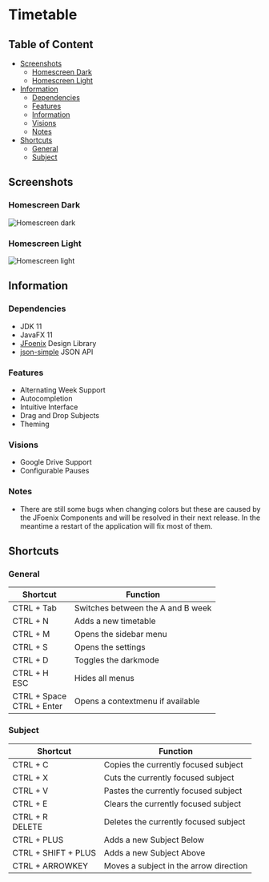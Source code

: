 # Timetable

## Table of Content

- [Screenshots](#screenshots) <br>
  - [Homescreen Dark](#homescreen-dark) <br>
  - [Homescreen Light](#homescreen-light) <br>
- [Information](#information) <br>
  - [Dependencies](#dependencies) <br>
  - [Features](#features) <br> 
  - [Information](#information) <br>
  - [Visions](#visions) <br>
  - [Notes](#notes) <br>
- [Shortcuts](#shortcuts)
  - [General](#general) <br>
  - [Subject](#subject) <br>

## Screenshots
### Homescreen Dark
![Homescreen dark](https://github.com/Saecki/Timetable/blob/master/Timetable-home-dark.png)
### Homescreen Light
![Homescreen light](https://github.com/Saecki/Timetable/blob/master/Timetable-home-light.png)

## Information
### Dependencies
- JDK 11
- JavaFX 11
- [JFoenix](https://github.com/jfoenixadmin/JFoenix) Design Library
- [json-simple](https://github.com/fangyidong/json-simple) JSON API

### Features
- Alternating Week Support
- Autocompletion
- Intuitive Interface
- Drag and Drop Subjects
- Theming

### Visions
- Google Drive Support
- Configurable Pauses

### Notes
- There are still some bugs when changing colors but these are caused by the JFoenix Components and will be resolved in their next release. In the meantime a restart of the application will fix most of them.

## Shortcuts
### General
| Shortcut                        | Function |
| ---                             | --- |
| CTRL + Tab                      | Switches between the A and B week |
| CTRL + N                        | Adds a new timetable |
| CTRL + M                        | Opens the sidebar menu |
| CTRL + S                        | Opens the settings |
| CTRL + D                        | Toggles the darkmode |
| CTRL + H <br> ESC               | Hides all menus |
| CTRL + Space <br> CTRL + Enter  | Opens a contextmenu if available |

### Subject
| Shortcut                        | Function |
| ---                             | --- |
| CTRL + C                        | Copies the currently focused subject |
| CTRL + X                        | Cuts the currently focused subject |
| CTRL + V                        | Pastes the currently focused subject |
| CTRL + E                        | Clears the currently focused subject |
| CTRL + R <br> DELETE            | Deletes the currently focused subject |
| CTRL + PLUS                     | Adds a new Subject Below |
| CTRL + SHIFT + PLUS             | Adds a new Subject Above |
| CTRL + ARROWKEY                 | Moves a subject in the arrow direction | 
